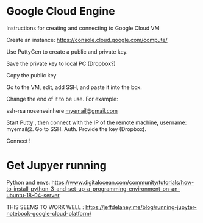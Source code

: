 # Google Cloud Engine
Instructions for creating and connecting to Google Cloud VM

Create an instance: https://console.cloud.google.com/compute/

Use PuttyGen to create a public and private key.

Save the private key to local PC (Dropbox?)

Copy the public key

Go to the VM, edit, add SSH, and paste it into the box.

Change the end of it to be use. For example:

ssh-rsa nosenseinhere myemail@gmail.com

Start Putty , then connect with the IP of the remote machine, username: myemail@<ipaddress>. Go to SSH. Auth. Provide the key (Dropbox).
  
Connect !

# Get Jupyer running

Python and envs: https://www.digitalocean.com/community/tutorials/how-to-install-python-3-and-set-up-a-programming-environment-on-an-ubuntu-18-04-server

THIS SEEMS TO WORK WELL : https://jeffdelaney.me/blog/running-jupyter-notebook-google-cloud-platform/
